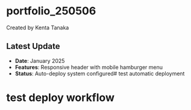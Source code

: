 # portfolio_250506
Created by Kenta Tanaka

## Latest Update
- **Date**: January 2025
- **Features**: Responsive header with mobile hamburger menu
- **Status**: Auto-deploy system configured# test automatic deployment
# test deploy workflow
